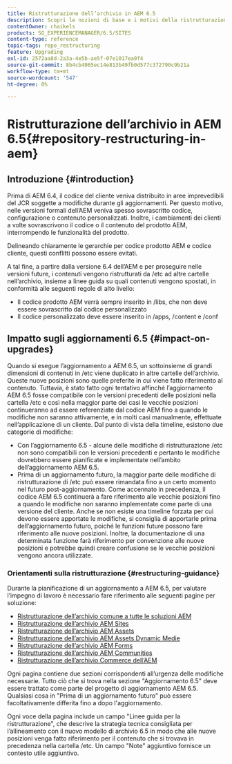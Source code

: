 ```yaml
---
title: Ristrutturazione dell’archivio in AEM 6.5
description: Scopri le nozioni di base e i motivi della ristrutturazione dell’archivio in AEM 6.5
contentOwner: chaikels
products: SG_EXPERIENCEMANAGER/6.5/SITES
content-type: reference
topic-tags: repo_restructuring
feature: Upgrading
exl-id: 2572aa8d-2a3a-4e5b-ae5f-07e1017ea0f4
source-git-commit: 8b4cb4065ec14e813b49fb0d577c372790c9b21a
workflow-type: tm+mt
source-wordcount: '547'
ht-degree: 0%

---
```


# Ristrutturazione dell’archivio in AEM 6.5{#repository-restructuring-in-aem}

## Introduzione {#introduction}

Prima di AEM 6.4, il codice del cliente veniva distribuito in aree imprevedibili del JCR soggette a modifiche durante gli aggiornamenti. Per questo motivo, nelle versioni formali dell’AEM veniva spesso sovrascritto codice, configurazione o contenuto personalizzati. Inoltre, i cambiamenti dei clienti a volte sovrascrivono il codice o il contenuto del prodotto AEM, interrompendo le funzionalità del prodotto.

Delineando chiaramente le gerarchie per codice prodotto AEM e codice cliente, questi conflitti possono essere evitati.

A tal fine, a partire dalla versione 6.4 dell’AEM e per proseguire nelle versioni future, i contenuti vengono ristrutturati da /etc ad altre cartelle nell’archivio, insieme a linee guida su quali contenuti vengono spostati, in conformità alle seguenti regole di alto livello:

* Il codice prodotto AEM verrà sempre inserito in /libs, che non deve essere sovrascritto dal codice personalizzato
* Il codice personalizzato deve essere inserito in /apps, /content e /conf

## Impatto sugli aggiornamenti 6.5 {#impact-on-upgrades}

Quando si esegue l’aggiornamento a AEM 6.5, un sottoinsieme di grandi dimensioni di contenuti in /etc viene duplicato in altre cartelle dell’archivio. Queste nuove posizioni sono quelle preferite in cui viene fatto riferimento al contenuto. Tuttavia, è stato fatto ogni tentativo affinché l’aggiornamento AEM 6.5 fosse compatibile con le versioni precedenti delle posizioni nella cartella /etc e così nella maggior parte dei casi le vecchie posizioni continueranno ad essere referenziate dal codice AEM fino a quando le modifiche non saranno attivamente, e in molti casi manualmente, effettuate nell’applicazione di un cliente. Dal punto di vista della timeline, esistono due categorie di modifiche:

* Con l’aggiornamento 6.5 - alcune delle modifiche di ristrutturazione /etc non sono compatibili con le versioni precedenti e pertanto le modifiche dovrebbero essere pianificate e implementate nell’ambito dell’aggiornamento AEM 6.5.
* Prima di un aggiornamento futuro, la maggior parte delle modifiche di ristrutturazione di /etc può essere rimandata fino a un certo momento nel futuro post-aggiornamento. Come accennato in precedenza, il codice AEM 6.5 continuerà a fare riferimento alle vecchie posizioni fino a quando le modifiche non saranno implementate come parte di una versione del cliente. Anche se non esiste una timeline forzata per cui devono essere apportate le modifiche, si consiglia di apportarle prima dell’aggiornamento futuro, poiché le funzioni future possono fare riferimento alle nuove posizioni. Inoltre, la documentazione di una determinata funzione farà riferimento per convenzione alle nuove posizioni e potrebbe quindi creare confusione se le vecchie posizioni vengono ancora utilizzate.

### Orientamenti sulla ristrutturazione {#restructuring-guidance}

Durante la pianificazione di un aggiornamento a AEM 6.5, per valutare l’impegno di lavoro è necessario fare riferimento alle seguenti pagine per soluzione:

* [Ristrutturazione dell’archivio comune a tutte le soluzioni AEM](/help/sites-deploying/all-repository-restructuring-in-aem-6-5.md)
* [Ristrutturazione dell’archivio AEM Sites](/help/sites-deploying/sites-repository-restructuring-in-aem-6-5.md)
* [Ristrutturazione dell’archivio AEM Assets](/help/sites-deploying/assets-repository-restructuring-in-aem-6-5.md)
* [Ristrutturazione dell’archivio AEM Assets Dynamic Medie](/help/sites-deploying/dynamicmedia-repository-restructuring-in-aem-6-5.md)
* [Ristrutturazione dell’archivio AEM Forms](/help/sites-deploying/forms-repository-restructuring-in-aem-6-5.md)
* [Ristrutturazione dell’archivio AEM Communities](/help/sites-deploying/communities-repository-restructuring-in-aem-6-5.md)
* [Ristrutturazione dell’archivio Commerce dell’AEM](/help/sites-deploying/ecommerce-repository-restructuring-in-aem-6-5.md)

Ogni pagina contiene due sezioni corrispondenti all’urgenza delle modifiche necessarie. Tutto ciò che si trova nella sezione &quot;Aggiornamento 6.5&quot; deve essere trattato come parte del progetto di aggiornamento AEM 6.5. Qualsiasi cosa in &quot;Prima di un aggiornamento futuro&quot; può essere facoltativamente differita fino a dopo l&#39;aggiornamento.

Ogni voce della pagina include un campo &quot;Linee guida per la ristrutturazione&quot;, che descrive la strategia tecnica consigliata per l’allineamento con il nuovo modello di archivio 6.5 in modo che alle nuove posizioni venga fatto riferimento per il contenuto che si trovava in precedenza nella cartella /etc. Un campo &quot;Note&quot; aggiuntivo fornisce un contesto utile aggiuntivo.
